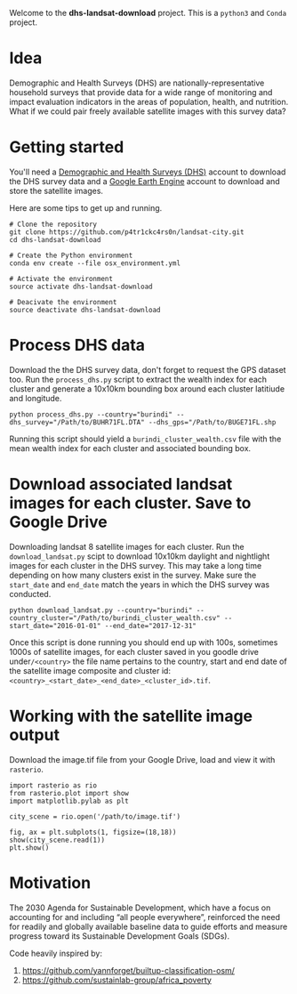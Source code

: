 Welcome to the **dhs-landsat-download** project. This is a `python3` and `Conda` project.

# Idea

Demographic and Health Surveys (DHS) are nationally-representative household surveys that provide data for a wide range of monitoring and impact evaluation indicators in the areas of population, health, and nutrition. What if we could pair freely available satellite images with this survey data?

# Getting started

You'll need a [Demographic and Health Surveys (DHS)](https://dhsprogram.com/data/dataset_admin/login_main.cfm?CFID=17027270&CFTOKEN=c4c188f84eaedb52-487F1EA8-E5D7-6CFA-5B97BD18ADC2BD5E) account to download the DHS survey data and a [Google Earth Engine](https://signup.earthengine.google.com/#!/) account to download and store the satellite images.

Here are some tips to get up and running.

```
# Clone the repository
git clone https://github.com/p4tr1ckc4rs0n/landsat-city.git
cd dhs-landsat-download

# Create the Python environment
conda env create --file osx_environment.yml

# Activate the environment
source activate dhs-landsat-download

# Deacivate the environment
source deactivate dhs-landsat-download
```

# Process DHS data

Download the the DHS survey data, don't forget to request the GPS dataset too. Run the `process_dhs.py` script to extract the wealth index for each cluster and generate a 10x10km bounding box around each cluster latitiude and longitude.

```
python process_dhs.py --country="burindi" --dhs_survey="/Path/to/BUHR71FL.DTA" --dhs_gps="/Path/to/BUGE71FL.shp
```

Running this script should yield a `burindi_cluster_wealth.csv` file with the mean wealth index for each cluster and associated bounding box.

# Download associated landsat images for each cluster. Save to Google Drive

Downloading landsat 8 satellite images for each cluster.  Run the `download_landsat.py` scipt to download 10x10km daylight and nightlight images for each cluster in the DHS survey. This may take a long time depending on how many clusters exist in the survey. Make sure the `start_date` and `end_date` match the years in which the DHS survey was conducted.

```
python download_landsat.py --country="burindi" --country_cluster="/Path/to/burindi_cluster_wealth.csv" --start_date="2016-01-01" --end_date="2017-12-31"
```

Once this script is done running you should end up with 100s, sometimes 1000s of satellite images, for each cluster saved in you goodle drive under`/<country>` the file name pertains to the country, start and end date of the satellite image composite and cluster id: `<country>_<start_date>_<end_date>_<cluster_id>.tif`.

# Working with the satellite image output

Download the image.tif file from your Google Drive, load and view it with `rasterio`.

```
import rasterio as rio
from rasterio.plot import show
import matplotlib.pylab as plt

city_scene = rio.open('/path/to/image.tif')

fig, ax = plt.subplots(1, figsize=(18,18))
show(city_scene.read(1))
plt.show()
```

# Motivation

The 2030 Agenda for Sustainable Development, which have a focus on accounting for and including “all people everywhere”, reinforced the need for readily and globally available baseline data to guide efforts and measure progress toward its Sustainable Development Goals (SDGs).

Code heavily inspired by:
1. https://github.com/yannforget/builtup-classification-osm/
2. https://github.com/sustainlab-group/africa_poverty
